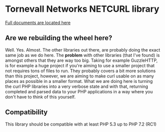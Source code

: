 # Tornevall Networks NETCURL library

[Full documents are located here](https://docs.tornevall.net/x/KwCy)


## Are we rebuilding the wheel here?

Well. Yes. Almost. The other libraries out there, are probably doing the exact same job as we do here. The **problem** with other libraries (that I've found) is amongst others that they are way too big. Taking for example GuzzleHTTP, is for example a huge project if you're aiming to use a smaller project that not requires tons of files to run. They probably covers a bit more solutions than this project, however, we are aiming to make curl usable on as many places as possible in a smaller format. What we are doing here is turning the curl PHP libraries into a very verbose state and with that, returning completed and parsed data to your PHP applications in a way where you don't have to think of this yourself. 


## Compatibility

This library should be compatible with at least PHP 5.3 up to PHP 7.2 (RC1)
